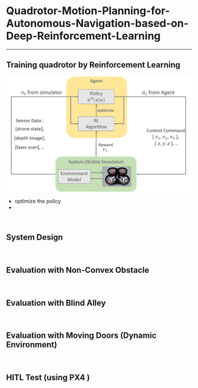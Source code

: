 # Quadrotor-Motion-Planning-for-Autonomous-Navigation-based-on-Deep-Reinforcement-Learning
----

## Training quadrotor by Reinforcement Learning 
![RL_Graph](https://github.com/Zong-Xi/Quadrotor-Motion-Planning-for-Autonomous-Navigation-based-on-Deep-Reinforcement-Learning/blob/main/picture/rl_env_agent1.png)
- optimize the policy 
- 

<br>

## System Design

<br>

## Evaluation with Non-Convex Obstacle

<br>

## Evaluation with Blind Alley

<br>

## Evaluation with Moving Doors (Dynamic Environment)

<br>

## HITL Test (using PX4 )
